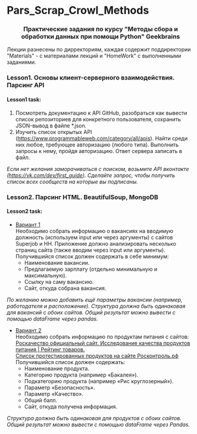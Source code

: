# Pars_Scrap_Crowl_Methods
### <center>Практические задания по курсу "Методы сбора и обработки данных при помощи Python" Geekbrains
Лекции разнесены по дирректориям, каждая содержит поддиректории "Materials" - с материалами лекций и "HomeWork" с выполненными заданиями.
### Lesson1. Основы клиент-серверного взаимодействия. Парсинг API  
#### Lesson1 task:
1.   Посмотреть документацию к API GitHub, разобраться как вывести список репозиториев для конкретного пользователя, сохранить JSON-вывод в файле *.json.
1.   Изучить список открытых API (https://www.programmableweb.com/category/all/apis). Найти среди них любое, требующее авторизацию (любого типа). Выполнить запросы к нему, пройдя авторизацию. Ответ сервера записать в файл.  

*Если нет желания заморачиваться с поиском, возьмите API вконтакте (https://vk.com/dev/first_guide). Сделайте запрос, чтобы получить список всех сообществ на которые вы подписаны.*

### Lesson2. Парсинг HTML. BeautifulSoup, MongoDB  
#### Lesson2 task:
* <ins>Вариант 1</ins>  
Необходимо собрать информацию о вакансиях на вводимую должность (используем input или через аргументы) с сайтов Superjob и HH. Приложение должно анализировать несколько страниц сайта (также вводим через input или аргументы). Получившийся список должен содержать в себе минимум:  
  * Наименование вакансии.
  * Предлагаемую зарплату (отдельно минимальную и максимальную).
  * Ссылку на саму вакансию.
  * Сайт, откуда собрана вакансия.     

*По желанию можно добавить ещё параметры вакансии (например, работодателя и расположение). Структура должна быть одинаковая для вакансий с обоих сайтов. Общий результат можно вывести с помощью dataFrame через pandas.*  

* <ins>Вариант 2</ins>  
Необходимо собрать информацию по продуктам питания с сайтов:  
[Роскачество официальный сайт. Исследование качества продуктов питания | Рейтинг товаров.](https://rskrf.ru/ratings/produkty-pitaniya/)    
[Список протестированных продуктов на сайте Росконтроль.рф](https://roscontrol.com/category/produkti/#)  
Получившийся список должен содержать:
  * Наименование продукта.
  * Категорию продукта (например «Бакалея»).
  * Подкатегорию продукта (например «Рис круглозерный»).
  * Параметр «Безопасность».
  * Параметр «Качество».
  * Общий балл.
  * Сайт, откуда получена информация.     

*Структура должна быть одинаковая для продуктов с обоих сайтов. Общий результат можно вывести с помощью dataFrame через Pandas.*
